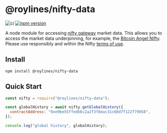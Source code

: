 # @roylines/nifty-data

![ci](https://github.com/roylines/node-nifty-data/actions/workflows/action.yml/badge.svg)
[![npm version](https://badge.fury.io/js/%40roylines%2Fnifty-data.svg)](https://badge.fury.io/js/%40roylines%2Fnifty-data)

A node module for accessing [nifty gateway](https://niftygateway.com) market data. This allows you to access the market data underpinning, for example, the [Bitcoin Angel Nifty](https://niftygateway.com/itemdetail/secondary/0xe9be55ffedb6c2a2f3f8eac31c60d7f122f79958/11400012483). Please use responsibly and within the Nifty [terms of use](https://niftygateway.com/termsofuse).

## Install

```
npm install @roylines/nifty-data
```

## Quick Start

```js
const nifty = require("@roylines/nifty-data");

const globalHistory = await nifty.getGlobalHistory({
  contractAddress: "0xe9be55ffedb6c2a2f3f8eac31c60d7f122f79958",
});

console.log("global history", globalHistory);
```
